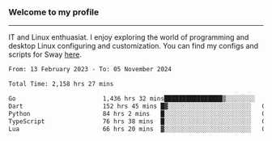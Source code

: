 ### Welcome to my profile

---

IT and Linux enthuasiat. I enjoy exploring the world of programming and desktop Linux configuring and customization. You can find my configs and scripts for Sway [here](https://github.com/uroborosq/mess-of-linux-configurations).

<!-- <div display="block">
 	<img align="left" width="48%" alt="isocalendar" src=".github/metrics/isocalendar_metrics.svg" />
	<img align="center" width="48%" alt="contributions" src=".github/metrics/contributions_metrics.svg" />
	<img align="center" alt="languages" src=".github/metrics/languages_metrics.svg" />
</div> -->

<!-- ![](https://komarev.com/ghpvc/?username=uroborosq&color=success&style=flat-square) -->
<!-- [](https://img.shields.io/github/last-commit/uroborosq/uroborosq?label=Profile%20updated&style=flat-square) -->

<!--START_SECTION:waka-->

```txt
From: 13 February 2023 - To: 05 November 2024

Total Time: 2,158 hrs 27 mins

Go                        1,436 hrs 32 mins████████████████▒░░░░░░░░   65.87 %
Dart                      152 hrs 45 mins █▓░░░░░░░░░░░░░░░░░░░░░░░   07.00 %
Python                    84 hrs 2 mins   █░░░░░░░░░░░░░░░░░░░░░░░░   03.85 %
TypeScript                76 hrs 38 mins  █░░░░░░░░░░░░░░░░░░░░░░░░   03.51 %
Lua                       66 hrs 20 mins  ▓░░░░░░░░░░░░░░░░░░░░░░░░   03.04 %
```

<!--END_SECTION:waka-->
